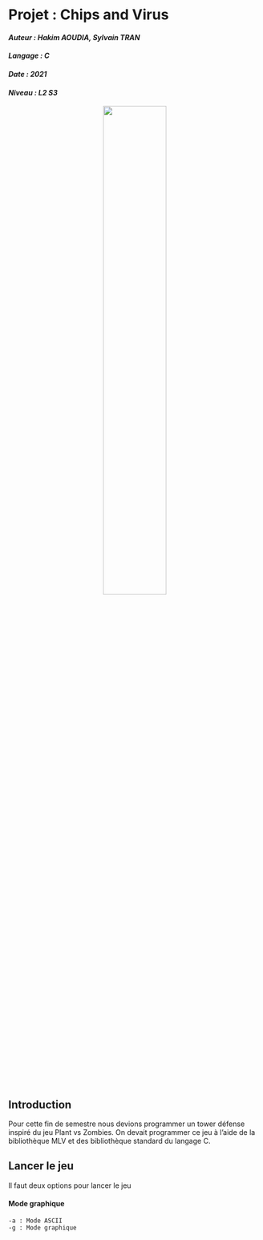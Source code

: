 # Projet : Chips and Virus
#### *Auteur : Hakim AOUDIA, Sylvain TRAN*
#### *Langage : C*
#### *Date : 2021*
#### *Niveau : L2 S3*

<p align="center">
  <img src="https://user-images.githubusercontent.com/106891439/220232556-f5de5409-971d-4f0e-87d9-951294055ae9.png" width="50%" height="50%">
</p>

## Introduction

Pour cette fin de semestre nous devions programmer un tower défense inspiré du jeu Plant vs Zombies. On devait programmer ce jeu à l’aide de la bibliothèque MLV et des bibliothèque standard du langage C.

## Lancer le jeu 
Il faut deux options pour lancer le jeu
#### Mode graphique
    -a : Mode ASCII
    -g : Mode graphique

